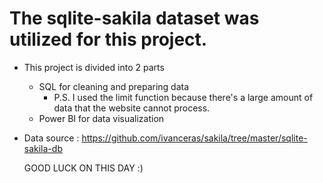 # The sqlite-sakila dataset was utilized for this project.
- This project is divided into 2 parts
  - SQL for cleaning and preparing data
    - P.S. I used the limit function because there's a large amount of data that the website cannot process. 
  - Power BI for data visualization
 

- Data source : https://github.com/ivanceras/sakila/tree/master/sqlite-sakila-db

  GOOD LUCK ON THIS DAY :)
